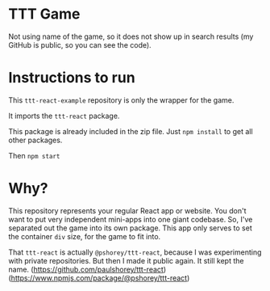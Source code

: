 #
# TTT Game
Not using name of the game, so it does not show up in search results (my GitHub is public, so you can see the code).

#
# Instructions to run
This ```ttt-react-example``` repository is only the wrapper for the game.

It imports the ```ttt-react``` package.

This package is already included in the zip file. Just ```npm install``` to get all other packages.

Then ```npm start```

#
# Why?
This repository represents your regular React app or website. You don't want to put very independent mini-apps into one giant codebase. So, I've separated out the game into its own package. This app only serves to set the container ```div``` size, for the game to fit into.

That ```ttt-react``` is actually ```@pshorey/ttt-react```, because I was experimenting with private repositories. But then I made it public again. It still kept the name.
(https://github.com/paulshorey/ttt-react)
(https://www.npmjs.com/package/@pshorey/ttt-react)